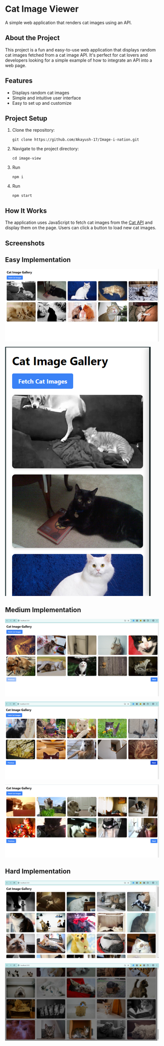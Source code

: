 # Cat Image Viewer

A simple web application that renders cat images using an API.

## About the Project

This project is a fun and easy-to-use web application that displays random cat images fetched from a cat image API. It's perfect for cat lovers and developers looking for a simple example of how to integrate an API into a web page.

## Features

- Displays random cat images
- Simple and intuitive user interface
- Easy to set up and customize

## Project Setup

1. Clone the repository:
   ```
   git clone https://github.com/Akayush-17/Image-i-nation.git
   ```

2. Navigate to the project directory:
   ```
   cd image-view
   ```

3. Run 
   ```
   npm i
   ```

3. Run 
   ```
   npm start
   ```

## How It Works

The application uses JavaScript to fetch cat images from the [Cat API](https://api.thecatapi.com/v1/images/search?limit=5&amp;page=10&amp;order=Desc) and display them on the page. Users can click a button to load new cat images.

## Screenshots

## Easy Implementation

![Cat Image Viewer Interface](./public/assets/easyweb.png)

![New Cat Image Loaded](./public/assets/easymob.png)

## Medium Implementation

![Cat Image Viewer Interface](./public/assets/pg1.png)

![New Cat Image Loaded](./public/assets/pg2.png)

![New Cat Image Loaded](./public/assets/pg3.png)

## Hard Implementation

![Cat Image Viewer Interface](./public/assets/loader1.png)

![New Cat Image Loaded](./public/assets/loader2.png)






